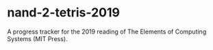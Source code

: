 # nand-2-tetris-2019
A progress tracker for the 2019 reading of The Elements of Computing Systems (MIT Press).
